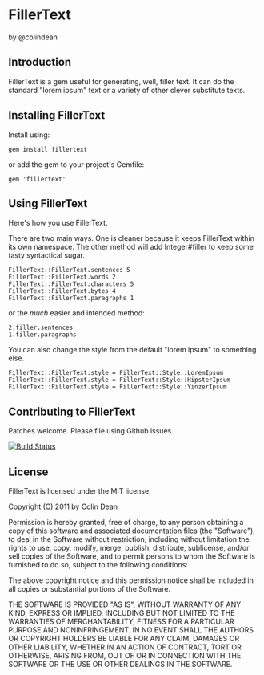 FillerText
==========

by @colindean

Introduction
------------

FillerText is a gem useful for generating, well, filler text. It can do the
standard "lorem ipsum" text or a variety of other clever substitute texts.

Installing FillerText
---------------------

Install using:

    gem install fillertext

or add the gem to your project's Gemfile:

    gem 'fillertext'

Using FillerText
----------------

Here's how you use FillerText. 

There are two main ways. One is cleaner because it keeps FillerText within its
own namespace. The other method will add Integer#filler to keep some tasty
syntactical sugar.

    FillerText::FillerText.sentences 5
    FillerText::FillerText.words 2
    FillerText::FillerText.characters 5
    FillerText::FillerText.bytes 4
    FillerText::FillerText.paragraphs 1

or the *much* easier and intended method:

    2.filler.sentences
    1.filler.paragraphs

You can also change the style from the default "lorem ipsum" to something else.

    FillerText::FillerText.style = FillerText::Style::LoremIpsum
    FillerText::FillerText.style = FillerText::Style::HipsterIpsum
    FillerText::FillerText.style = FillerText::Style::YinzerIpsum

Contributing to FillerText
--------------------------

Patches welcome. Please file using Github issues.

[![Build
Status](https://secure.travis-ci.org/colindean/fillertext.png?branch=master)](http://travis-ci.org/colindean/fillertext)

License
-------

FillerText is licensed under the MIT license.

Copyright (C) 2011 by Colin Dean

Permission is hereby granted, free of charge, to any person obtaining a copy
of this software and associated documentation files (the "Software"), to deal
in the Software without restriction, including without limitation the rights
to use, copy, modify, merge, publish, distribute, sublicense, and/or sell
copies of the Software, and to permit persons to whom the Software is
furnished to do so, subject to the following conditions:

The above copyright notice and this permission notice shall be included in
all copies or substantial portions of the Software.

THE SOFTWARE IS PROVIDED "AS IS", WITHOUT WARRANTY OF ANY KIND, EXPRESS OR
IMPLIED, INCLUDING BUT NOT LIMITED TO THE WARRANTIES OF MERCHANTABILITY,
FITNESS FOR A PARTICULAR PURPOSE AND NONINFRINGEMENT. IN NO EVENT SHALL THE
AUTHORS OR COPYRIGHT HOLDERS BE LIABLE FOR ANY CLAIM, DAMAGES OR OTHER
LIABILITY, WHETHER IN AN ACTION OF CONTRACT, TORT OR OTHERWISE, ARISING FROM,
OUT OF OR IN CONNECTION WITH THE SOFTWARE OR THE USE OR OTHER DEALINGS IN
THE SOFTWARE.
